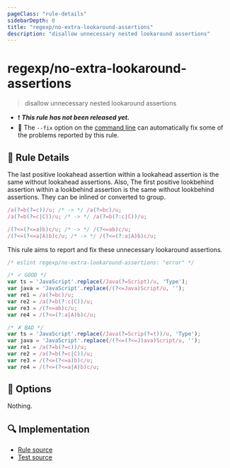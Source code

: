 ```yaml
---
pageClass: "rule-details"
sidebarDepth: 0
title: "regexp/no-extra-lookaround-assertions"
description: "disallow unnecessary nested lookaround assertions"
---
```

# regexp/no-extra-lookaround-assertions

> disallow unnecessary nested lookaround assertions

- :exclamation: <badge text="This rule has not been released yet." vertical="middle" type="error"> ***This rule has not been released yet.*** </badge>
- :wrench: The `--fix` option on the [command line](https://eslint.org/docs/user-guide/command-line-interface#fixing-problems) can automatically fix some of the problems reported by this rule.

## :book: Rule Details

The last positive lookahead assertion within a lookahead assertion is the same without lookahead assertions.
Also, The first positive lookbehind assertion within a lookbehind assertion is the same without lookbehind assertions.
They can be inlined or converted to group.

```js
/a(?=b(?=c))/u; /* -> */ /a(?=bc)/u;
/a(?=b(?=c|C))/u; /* -> */ /a(?=b(?:c|C))/u;

/(?<=(?<=a)b)c/u; /* -> */ /(?<=ab)c/u;
/(?<=(?<=a|A)b)c/u; /* -> */ /(?<=(?:a|A)b)c/u;
```

This rule aims to report and fix these unnecessary lookaround assertions.

<eslint-code-block fix>

```js
/* eslint regexp/no-extra-lookaround-assertions: "error" */

/* ✓ GOOD */
var ts = 'JavaScript'.replace(/Java(?=Script)/u, 'Type');
var java = 'JavaScript'.replace(/(?<=Java)Script/u, '');
var re1 = /a(?=bc)/u;
var re2 = /a(?=b(?:c|C))/u;
var re3 = /(?<=ab)c/u;
var re4 = /(?<=(?:a|A)b)c/u;

/* ✗ BAD */
var ts = 'JavaScript'.replace(/Java(?=Scrip(?=t))/u, 'Type');
var java = 'JavaScript'.replace(/(?<=(?<=J)ava)Script/u, '');
var re1 = /a(?=b(?=c))/u;
var re2 = /a(?=b(?=c|C))/u;
var re3 = /(?<=(?<=a)b)c/u;
var re4 = /(?<=(?<=a|A)b)c/u;
```

</eslint-code-block>

## :wrench: Options

Nothing.

## :mag: Implementation

- [Rule source](https://github.com/ota-meshi/eslint-plugin-regexp/blob/master/lib/rules/no-extra-lookaround-assertions.ts)
- [Test source](https://github.com/ota-meshi/eslint-plugin-regexp/blob/master/tests/lib/rules/no-extra-lookaround-assertions.ts)
